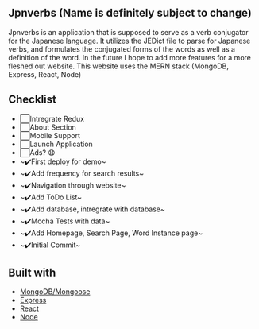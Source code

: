 ## Jpnverbs (Name is definitely subject to change)
Jpnverbs is an application that is supposed to serve as a verb conjugator for the Japanese language. It utilizes the JEDict file to parse for Japanese verbs, and formulates the conjugated forms of the words as well as a definition of the word. In the future I hope to add more features for a more fleshed out website. This website uses the MERN stack (MongoDB, Express, React, Node)

## Checklist
+ ⬜️Intregrate Redux
+ ⬜️About Section
+ ⬜️Mobile Support
+ ⬜️Launch Application
+ ⬜️Ads? 😧
+ ~✔️First deploy for demo~
+ ~✔️Add frequency for search results~
+ ~✔️Navigation through website~
+ ~✔️Add ToDo List~
+ ~✔️Add database, intregrate with database~
+ ~✔️Mocha Tests with data~
+ ~✔️Add Homepage, Search Page, Word Instance page~
+ ~✔️Initial Commit~

## Built with
- [MongoDB/Mongoose](https://www.mongodb.com/)
- [Express](https://expressjs.com/)
- [React](https://reactjs.org/)
- [Node](https://nodejs.org/en/)
